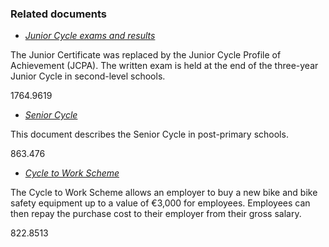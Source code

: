 ###  Related documents

  * [ _Junior Cycle exams and results_ ](/en/education/state-examinations/junior-cycle-exam-and-results/)

The Junior Certificate was replaced by the Junior Cycle Profile of Achievement
(JCPA). The written exam is held at the end of the three-year Junior Cycle in
second-level schools.

1764.9619

  * [ _Senior Cycle_ ](/en/education/primary-and-post-primary-education/going-to-post-primary-school/senior-cycle/)

This document describes the Senior Cycle in post-primary schools.

863.476

  * [ _Cycle to Work Scheme_ ](/en/travel-and-recreation/cycling/cycle-to-work-scheme/)

The Cycle to Work Scheme allows an employer to buy a new bike and bike safety
equipment up to a value of €3,000 for employees. Employees can then repay the
purchase cost to their employer from their gross salary.

822.8513
